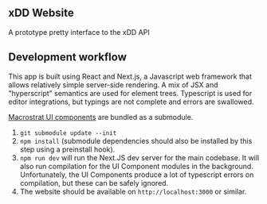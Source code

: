xDD Website
-----------

A prototype pretty interface to the xDD API

## Development workflow

This app is built using React and Next.js, a Javascript web framework that allows
relatively simple server-side rendering. A mix of JSX and "hyperscript" semantics
are used for element trees. Typescript is used for editor integrations, but typings
are not complete and errors are swallowed.

[Macrostrat UI components](https://github.com/UW-Macrostrat/ui-components) are
bundled as a submodule.

1. `git submodule update --init`
2. `npm install` (submodule dependencies should also be installed by this step
   using a preinstall hook).
3. `npm run dev` will run the Next.JS dev server for the main codebase. It will
   also run compilation for the UI Component modules in the background. Unfortunately,
   the UI Components produce a lot of typescript errors on compilation, but these
   can be safely ignored.
4. The website should be available on `http://localhost:3000` or similar.

